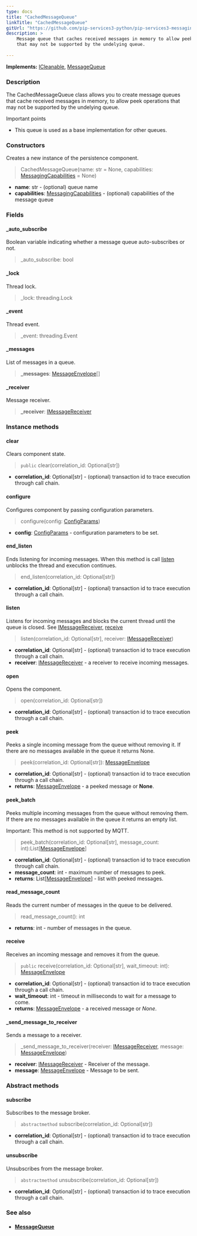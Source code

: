 ```yaml
---
type: docs
title: "CachedMessageQueue"
linkTitle: "CachedMessageQueue"
gitUrl: "https://github.com/pip-services3-python/pip-services3-messaging-python"
description: >
    Message queue that caches received messages in memory to allow peek operations
    that may not be supported by the undelying queue.
 
---
```


**Implements:** [ICleanable](../../../commons/run/icleanable), [MessageQueue](../message_queue) 

### Description

The CachedMessageQueue class allows you to create message queues that cache received messages in memory, to allow peek operations that may not be supported by the undelying queue.

Important points

- This queue is used as a base implementation for other queues.

### Constructors
Creates a new instance of the persistence component.

> CachedMessageQueue(name: str = None, capabilities: [MessagingCapabilities](../messaging_capabilities) = None)

- **name**: str - (optional) queue name
- **capabilities**: [MessagingCapabilities](../messaging_capabilities) - (optional) capabilities of the message queue

### Fields

<span class="hide-title-link">

#### _auto_subscribe
Boolean variable indicating whether a message queue auto-subscribes or not.  

> _auto_subscribe: bool

#### _lock
Thread lock.

> _lock: threading.Lock

#### _event
Thread event.

> _event: threading.Event

#### _messages
List of messages in a queue. 

> **_messages**: [MessageEnvelope](../message_envelope)[]

#### _receiver
Message receiver.

> **_receiver**: [IMessageReceiver](../imessage_receiver)

</span>

### Instance methods

#### clear
Clears component state.

> `public` clear(correlation_id: Optional[str])

- **correlation_id**: Optional[str] - (optional) transaction id to trace execution through call chain.

#### configure
Configures component by passing configuration parameters.

> configure(config: [ConfigParams](../../../commons/config/config_params))

- **config**: [ConfigParams](../../../commons/config/config_params) - configuration parameters to be set.

#### end_listen
Ends listening for incoming messages.
When this method is call [listen](#listen) unblocks the thread and execution continues.

> end_listen(correlation_id: Optional[str])

- **correlation_id**: Optional[str] - (optional) transaction id to trace execution through a call chain.

#### listen
Listens for incoming messages and blocks the current thread until the queue is closed.
See [IMessageReceiver](../imessage_receiver), [receive](#receive)

> listen(correlation_id: Optional[str], receiver: [IMessageReceiver](../imessage_receiver))

- **correlation_id**: Optional[str] - (optional) transaction id to trace execution through a call chain.
- **receiver**: [IMessageReceiver](../imessage_receiver) - a receiver to receive incoming messages.


#### open
Opens the component.

> open(correlation_id: Optional[str])

- **correlation_id**: Optional[str] - (optional) transaction id to trace execution through a call chain.


#### peek
Peeks a single incoming message from the queue without removing it.
If there are no messages available in the queue it returns None.

> peek(correlation_id: Optional[str]): [MessageEnvelope](../message_envelope)

- **correlation_id**: Optional[str] - (optional) transaction id to trace execution through a call chain.
- **returns**: [MessageEnvelope](../message_envelope) - a peeked message or **None**.


#### peek_batch
Peeks multiple incoming messages from the queue without removing them.
If there are no messages available in the queue it returns an empty list.

Important: This method is not supported by MQTT.

> peek_batch(correlation_id: Optional[str], message_count: int):List[[MessageEnvelope](../message_envelope)]

- **correlation_id**: Optional[str] - (optional) transaction id to trace execution through call chain.
- **message_count**: int - maximum number of messages to peek.
- **returns**: List[[MessageEnvelope](../message_envelope)] - list with peeked messages.

#### read_message_count
Reads the current number of messages in the queue to be delivered.

> read_message_count(): int

- **returns**: int - number of messages in the queue.

#### receive
Receives an incoming message and removes it from the queue.

> `public` receive(correlation_id: Optional[str], wait_timeout: int): [MessageEnvelope](../message_envelope)

- **correlation_id**: Optional[str] - (optional) transaction id to trace execution through a call chain.
- **wait_timeout**: int - timeout in milliseconds to wait for a message to come.
- **returns**: [MessageEnvelope](../message_envelope) - a received message or *None*.


#### _send_message_to_receiver
Sends a message to a receiver.

> _send_message_to_receiver(receiver: [IMessageReceiver](../imessage_receiver), message: [MessageEnvelope](../message_envelope))

- **receiver**: [IMessageReceiver](../imessage_receiver) - Receiver of the message.
- **message**: [MessageEnvelope](../message_envelope) - Message to be sent.

### Abstract methods

#### subscribe
Subscribes to the message broker.

> `abstractmethod` subscribe(correlation_id: Optional[str])

- **correlation_id**: Optional[str] - (optional) transaction id to trace execution through a call chain.


#### unsubscribe
Unsubscribes from the message broker.

> `abstractmethod` unsubscribe(correlation_id: Optional[str])

- **correlation_id**: Optional[str] - (optional) transaction id to trace execution through a call chain.


### See also
- #### [MessageQueue](../message_queue)
